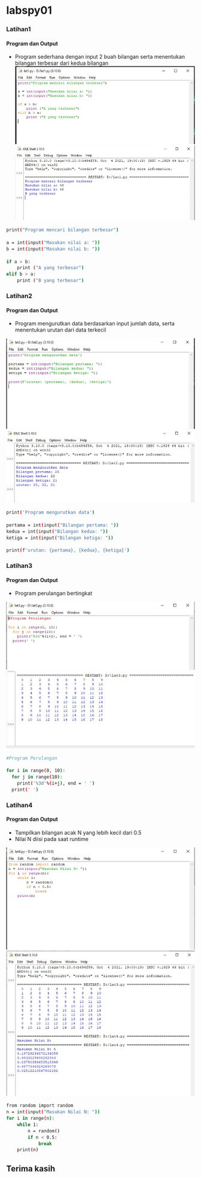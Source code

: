 # labspy01

### Latihan1
#### Program dan Output
- Program sederhana dengan input 2 buah bilangan serta menentukan bilangan terbesar dari kedua bilangan
![Gambar1](screenshots/ss1.jpg)
![Gambar2](screenshots/ss2.jpg)

```bash
print("Program mencari bilangan terbesar") 

a = int(input("Masukan nilai a: "))
b = int(input("Masukan nilai b: "))

if a > b:
    print ("A yang terbesar")
elif b > a:
    print ("B yang terbesar")
```

### Latihan2
#### Program dan Output
- Program mengurutkan data berdasarkan input jumlah data, serta menentukan urutan dari data terkecil

![Gambar3](screenshots/ss3.jpg)
![Gambar4](screenshots/ss4.jpg)

```bash
print('Program mengurutkan data')

pertama = int(input("Bilangan pertama: "))
kedua = int(input("Bilangan kedua: "))
ketiga = int(input("Bilangan ketiga: "))

print(f'urutan: {pertama}, {kedua}, {ketiga}')
```


### Latihan3
#### Program dan Output

- Program perulangan bertingkat

![Gambar5](screenshots/ss5.jpg)
![Gambar6](screenshots/ss6.jpg)

```bash
#Program Perulangan

for i in range(0, 10):
  for j in range(10):
    print('%3d'%(i+j), end = ' ')
  print(' ')
```

### Latihan4
#### Program dan Output
- Tampilkan bilangan acak N yang lebih kecil dari 0.5
- Nilai N diisi pada saat runtime


![Gambar7](screenshots/ss7.jpg)
![Gambar8](screenshots/ss8.jpg)
```bash
from random import random
n = int(input("Masukan Nilai N: "))
for i in range(n):
    while 1:
        n = random()
        if n < 0.5:
            break
    print(n)
```

## Terima kasih
